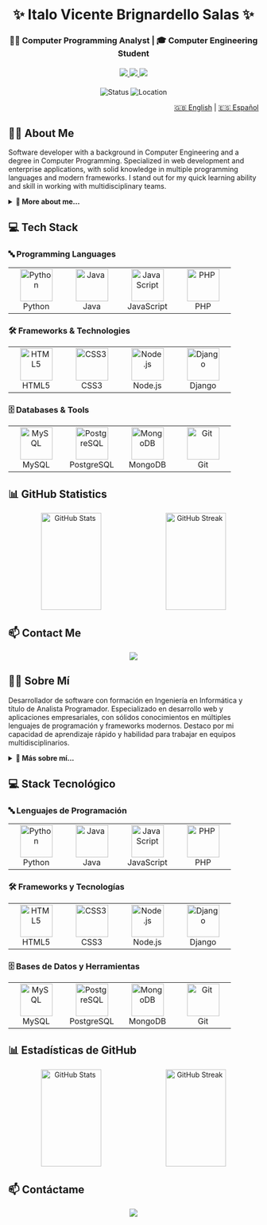 <div align="center">
  
  # ✨ Italo Vicente Brignardello Salas ✨
  ### 👨‍💻 Computer Programming Analyst | 🎓 Computer Engineering Student

  <div style="margin: 20px 0">
    <a href="https://www.linkedin.com/in/italobrignardello/" target="_blank">
      <img src="https://img.shields.io/badge/LinkedIn-%230077B5.svg?&style=for-the-badge&logo=linkedin&logoColor=white"/>
    </a>
    <a href="https://github.com/TioPig/" target="_blank">
      <img src="https://img.shields.io/badge/GitHub-%23181717.svg?&style=for-the-badge&logo=github&logoColor=white"/>
    </a>
    <a href="mailto:italo.vibrisa@gmail.com">
      <img src="https://img.shields.io/badge/Email-%23EA4335.svg?&style=for-the-badge&logo=gmail&logoColor=white"/>
    </a>
  </div>
  
  ![Status](https://img.shields.io/badge/Status-Available%20for%20hire-brightgreen?style=flat-square&labelColor=black)
  ![Location](https://img.shields.io/badge/Location-Santiago,%20Chile-blue?style=flat-square&logo=google-maps&logoColor=white&labelColor=black)

  <div align="right">
    <a href="#english">🇬🇧 English</a> |
    <a href="#spanish">🇪🇸 Español</a>
  </div>
</div>

<div id="english">

## 🧙‍♂️ About Me

Software developer with a background in Computer Engineering and a degree in Computer Programming. Specialized in web development and enterprise applications, with solid knowledge in multiple programming languages and modern frameworks. I stand out for my quick learning ability and skill in working with multidisciplinary teams.

<details>
  <summary><b>🌟 More about me...</b></summary>
  <br>
  
  - 🔭 Currently studying Computer Engineering with a focus on Machine Learning
  - 🌱 Continuously learning new technologies
  - 👯 Looking to collaborate on challenging projects
  - 💬 Ask me about web development and technical support
  - 🎯 Focused on professional growth in development
</details>

## 💻 Tech Stack

### 🔤 Programming Languages

<table>
  <tr>
    <td align="center" width="96">
      <img src="https://techstack-generator.vercel.app/python-icon.svg" alt="Python" width="65" height="65"/>
      <br>Python
    </td>
    <td align="center" width="96">
      <img src="https://techstack-generator.vercel.app/java-icon.svg" alt="Java" width="65" height="65"/>
      <br>Java
    </td>
    <td align="center" width="96">
      <img src="https://techstack-generator.vercel.app/js-icon.svg" alt="JavaScript" width="65" height="65"/>
      <br>JavaScript
    </td>
    <td align="center" width="96">
      <img src="https://cdn.jsdelivr.net/gh/devicons/devicon/icons/php/php-original.svg" alt="PHP" width="65" height="65"/>
      <br>PHP
    </td>
  </tr>
</table>

### 🛠️ Frameworks & Technologies

<table>
  <tr>
    <td align="center" width="96">
      <img src="https://cdn.jsdelivr.net/gh/devicons/devicon/icons/html5/html5-original.svg" alt="HTML5" width="65" height="65"/>
      <br>HTML5
    </td>
    <td align="center" width="96">
      <img src="https://cdn.jsdelivr.net/gh/devicons/devicon/icons/css3/css3-original.svg" alt="CSS3" width="65" height="65"/>
      <br>CSS3
    </td>
    <td align="center" width="96">
      <img src="https://cdn.jsdelivr.net/gh/devicons/devicon/icons/nodejs/nodejs-original.svg" alt="Node.js" width="65" height="65"/>
      <br>Node.js
    </td>
    <td align="center" width="96">
      <img src="https://cdn.jsdelivr.net/gh/devicons/devicon/icons/django/django-plain.svg" alt="Django" width="65" height="65"/>
      <br>Django
    </td>
  </tr>
</table>

### 🗄️ Databases & Tools

<table>
  <tr>
    <td align="center" width="96">
      <img src="https://techstack-generator.vercel.app/mysql-icon.svg" alt="MySQL" width="65" height="65"/>
      <br>MySQL
    </td>
    <td align="center" width="96">
      <img src="https://cdn.jsdelivr.net/gh/devicons/devicon/icons/postgresql/postgresql-original.svg" alt="PostgreSQL" width="65" height="65"/>
      <br>PostgreSQL
    </td>
    <td align="center" width="96">
      <img src="https://cdn.jsdelivr.net/gh/devicons/devicon/icons/mongodb/mongodb-original.svg" alt="MongoDB" width="65" height="65"/>
      <br>MongoDB
    </td>
    <td align="center" width="96">
      <img src="https://skillicons.dev/icons?i=git" alt="Git" width="65" height="65"/>
      <br>Git
    </td>
  </tr>
</table>

## 📊 GitHub Statistics

<div align="center">
  <img width="49%" height="195px" src="https://github-readme-stats.vercel.app/api?username=TioPig&show_icons=true&count_private=true&hide_border=true&title_color=00b3ff&icon_color=00b4ff&text_color=c9d1d9&bg_color=0d1117" alt="GitHub Stats" /> 
  <img width="49%" height="195px" src="https://github-readme-streak-stats.herokuapp.com/?user=TioPig&hide_border=true&theme=transparent&background=0D1117&stroke=00b3ff&ring=00b3ff&fire=00b3ff&currStreakNum=FFFFFF&sideNums=00b3ff&currStreakLabel=00b3ff&sideLabels=00b3ff&dates=FFFFFF" alt="GitHub Streak"/>
</div>

## 📫 Contact Me

<div align="center">
  <a href="mailto:italo.vibrisa@gmail.com">
    <img src="https://img.shields.io/badge/Email-italo.vibrisa@gmail.com-EA4335?style=for-the-badge&logo=gmail&logoColor=white"/>
  </a>
</div>

</div>

<div id="spanish">

## 🧙‍♂️ Sobre Mí

Desarrollador de software con formación en Ingeniería en Informática y título de Analista Programador. Especializado en desarrollo web y aplicaciones empresariales, con sólidos conocimientos en múltiples lenguajes de programación y frameworks modernos. Destaco por mi capacidad de aprendizaje rápido y habilidad para trabajar en equipos multidisciplinarios.

<details>
  <summary><b>🌟 Más sobre mí...</b></summary>
  <br>
  
  - 🔭 Actualmente estudiando Ingeniería en Informática con mención en Machine Learning
  - 🌱 Aprendiendo continuamente nuevas tecnologías
  - 👯 Buscando colaborar en proyectos desafiantes
  - 💬 Pregúntame sobre desarrollo web y soporte técnico
  - 🎯 Enfocado en crecer profesionalmente en el área de desarrollo
</details>

## 💻 Stack Tecnológico

### 🔤 Lenguajes de Programación

<table>
  <tr>
    <td align="center" width="96">
      <img src="https://techstack-generator.vercel.app/python-icon.svg" alt="Python" width="65" height="65"/>
      <br>Python
    </td>
    <td align="center" width="96">
      <img src="https://techstack-generator.vercel.app/java-icon.svg" alt="Java" width="65" height="65"/>
      <br>Java
    </td>
    <td align="center" width="96">
      <img src="https://techstack-generator.vercel.app/js-icon.svg" alt="JavaScript" width="65" height="65"/>
      <br>JavaScript
    </td>
    <td align="center" width="96">
      <img src="https://cdn.jsdelivr.net/gh/devicons/devicon/icons/php/php-original.svg" alt="PHP" width="65" height="65"/>
      <br>PHP
    </td>
  </tr>
</table>

### 🛠️ Frameworks y Tecnologías

<table>
  <tr>
    <td align="center" width="96">
      <img src="https://cdn.jsdelivr.net/gh/devicons/devicon/icons/html5/html5-original.svg" alt="HTML5" width="65" height="65"/>
      <br>HTML5
    </td>
    <td align="center" width="96">
      <img src="https://cdn.jsdelivr.net/gh/devicons/devicon/icons/css3/css3-original.svg" alt="CSS3" width="65" height="65"/>
      <br>CSS3
    </td>
    <td align="center" width="96">
      <img src="https://cdn.jsdelivr.net/gh/devicons/devicon/icons/nodejs/nodejs-original.svg" alt="Node.js" width="65" height="65"/>
      <br>Node.js
    </td>
    <td align="center" width="96">
      <img src="https://cdn.jsdelivr.net/gh/devicons/devicon/icons/django/django-plain.svg" alt="Django" width="65" height="65"/>
      <br>Django
    </td>
  </tr>
</table>

### 🗄️ Bases de Datos y Herramientas

<table>
  <tr>
    <td align="center" width="96">
      <img src="https://techstack-generator.vercel.app/mysql-icon.svg" alt="MySQL" width="65" height="65"/>
      <br>MySQL
    </td>
    <td align="center" width="96">
      <img src="https://cdn.jsdelivr.net/gh/devicons/devicon/icons/postgresql/postgresql-original.svg" alt="PostgreSQL" width="65" height="65"/>
      <br>PostgreSQL
    </td>
    <td align="center" width="96">
      <img src="https://cdn.jsdelivr.net/gh/devicons/devicon/icons/mongodb/mongodb-original.svg" alt="MongoDB" width="65" height="65"/>
      <br>MongoDB
    </td>
    <td align="center" width="96">
      <img src="https://skillicons.dev/icons?i=git" alt="Git" width="65" height="65"/>
      <br>Git
    </td>
  </tr>
</table>

## 📊 Estadísticas de GitHub

<div align="center">
  <img width="49%" height="195px" src="https://github-readme-stats.vercel.app/api?username=TioPig&show_icons=true&count_private=true&hide_border=true&title_color=00b3ff&icon_color=00b4ff&text_color=c9d1d9&bg_color=0d1117" alt="GitHub Stats" /> 
  <img width="49%" height="195px" src="https://github-readme-streak-stats.herokuapp.com/?user=TioPig&hide_border=true&theme=transparent&background=0D1117&stroke=00b3ff&ring=00b3ff&fire=00b3ff&currStreakNum=FFFFFF&sideNums=00b3ff&currStreakLabel=00b3ff&sideLabels=00b3ff&dates=FFFFFF" alt="GitHub Streak"/>
</div>

## 📫 Contáctame

<div align="center">
  <a href="mailto:italo.vibrisa@gmail.com">
    <img src="https://img.shields.io/badge/Email-italo.vibrisa@gmail.com-EA4335?style=for-the-badge&logo=gmail&logoColor=white"/>
  </a>
</div>

</div>
